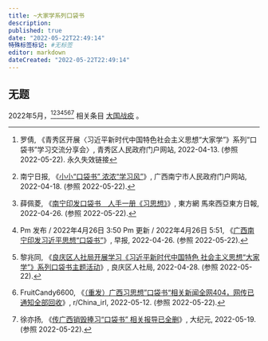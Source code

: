 ```yaml
---
title: ~大家学系列口袋书
description:
published: true
date: "2022-05-22T22:49:14"
特殊标签标记: #无标签
editor: markdown
dateCreated: "2022-05-22T22:49:14"
---
```


## 无题

2022年5月，[^1][^2][^3][^4][^5][^6][^7] 相关条目 [大国战疫](/text/DaGuoZhanYi.md) 。

[^1]: 罗倩, 《青秀区开展〈习近平新时代中国特色社会主义思想“大家学”》系列“口袋书”学习交流分享会〉, 青秀区人民政府门户网站, 2022-04-13. (参照 2022-05-22). 永久失效链接
[^2]: 南宁日报, 《[小小“口袋书” 浓浓“学习风”](https://web.archive.org/web/20220428130754/https://www.nanning.gov.cn/ywzx/nnyw/2022nzwdt/t5150313.html)》, 广西南宁市人民政府门户网站, 2022-04-18. (参照 2022-05-22).
[^3]: 薛佩菱, 《[南宁印发口袋书　人手一册《习思想》](https://web.archive.org/web/20220428230935/https://www.orientaldaily.com.my/news/international/2022/04/26/482535)》, 東方網 馬來西亞東方日報, 2022-04-26. (参照 2022-05-22).
[^4]: Pm 发布 / 2022年4月26日 3:50 Pm 更新 / 2022年4月26日 5:51, 《[广西南宁印发习近平思想“口袋书”](https://web.archive.org/web/20220427175258/https://www.zaobao.com.sg/realtime/china/story20220426-1266685)》, 早报, 2022-04-26. (参照 2022-05-22).
[^5]: 黎兆同, 《[良庆区人社局开展学习《习近平新时代中国特色 社会主义思想“大家学”》系列口袋书主题活动](http://https://archive.ph/keY3b)》, 良庆区人社局, 2022-04-28. (参照 2022-05-22).
[^6]: FruitCandy6600, 《[（重发）广西习思想”口袋书“相关新闻全网404，网传已通知全部回收](https://web.archive.org/web/20220516021231/https://www.reddit.com/r/China_irl/comments/unsd32/重发广西习思想口袋书相关新闻全网404网传已通知全部回收/)》, r/China_irl, 2022-05-12. (参照 2022-05-22).
[^7]: 徐亦扬, 《[传广西销毁捧习“口袋书” 相关报导已全删](https://web.archive.org/web/20220520184118/https://www.epochtimes.com/gb/22/5/18/n13740103.htm)》, 大纪元, 2022-05-19. (参照 2022-05-22).
